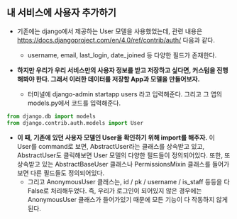 ## 내 서비스에 사용자 추가하기
- 기존에는 django에서 제공하는 User 모델을 사용했었는데, 관련 내용은 https://docs.djangoproject.com/en/4.0/ref/contrib/auth/ 다음과 같다.
  - username, email, last_login, date_joined 등 다양한 필드가 존재한다.

- **하지만 우리가 우리 서비스만의 사용자 정보를 받고 저장하고 싶다면, 커스텀을 진행해봐야 한다. 그래서 이러한 데이터를 저장할 App과 모델을 만들어보자.**
  - 터미널에 django-admin startapp users 라고 입력해준다. 그리고 그 앱의 models.py에서 코드를 입력해준다.

```python
from django.db import models
from django.contrib.auth.models import User


```

- **이 때, 기존에 있던 사용자 모델인 User을 확인하기 위해 import를 해주자.** 이 User를 command로 보면, AbstractUser라는 클래스를 상속받고 있고, AbstractUser도 클릭해보면 User 모델의
  다양한 필드들이 정의되어있다. 또한, 또 상속받고 있는 AbstractBaseUser 클래스나 PermissionsMixin 클래스를 들어가보면 다른 필드들도 정의되어있다. 
  - 그리고 AnonymousUser 클래스는, id / pk / username / is_staff 등등을 다 False로 처리해두었다. 즉, 우리가 로그인이 되어있지 않은 경우에는 AnonymousUser 클래스가 들어가있기 때문에 
    모든 기능이 다 작동하지 않게 된다. 
